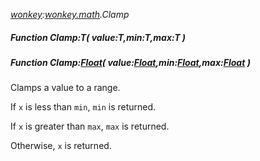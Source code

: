 _[wonkey](../../modules/wonkey/wonkey-module.md):[wonkey.math](../../modules/wonkey/wonkey-math.md).Clamp_
##### Function Clamp:T( value:T,min:T,max:T )
##### Function Clamp:[Float](../../modules/wonkey/wonkey-types-float.md)( value:[Float](../../modules/wonkey/wonkey-types-float.md),min:[Float](../../modules/wonkey/wonkey-types-float.md),max:[Float](../../modules/wonkey/wonkey-types-float.md) )
Clamps a value to a range.

If `x` is less than `min`, `min` is returned.

If `x` is greater than `max`, `max` is returned.

Otherwise, `x` is returned.
